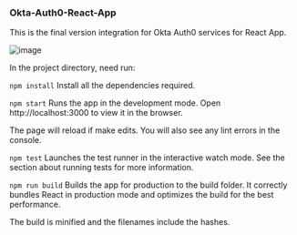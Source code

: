 ### Okta-Auth0-React-App
This is the final version integration for Okta Auth0 services for React App.


![image](https://user-images.githubusercontent.com/30728574/216604997-691cd610-fcfc-45b8-9cae-d4887e92edb1.png)



In the project directory, need run:

`npm install`
Install all the dependencies required.

`npm start`
Runs the app in the development mode.
Open http://localhost:3000 to view it in the browser.

The page will reload if make edits.
You will also see any lint errors in the console.

`npm test`
Launches the test runner in the interactive watch mode.
See the section about running tests for more information.

`npm run build`
Builds the app for production to the build folder.
It correctly bundles React in production mode and optimizes the build for the best performance.

The build is minified and the filenames include the hashes.

